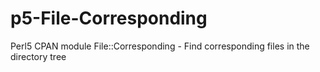 p5-File-Corresponding
=======================

Perl5 CPAN module File::Corresponding - Find corresponding files in the directory tree

